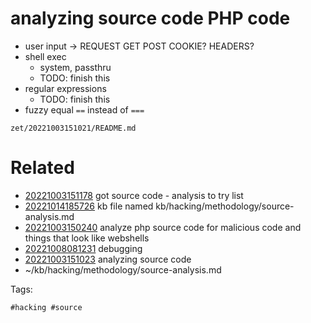 # analyzing source code PHP code
- user input -> REQUEST GET POST COOKIE? HEADERS?
- shell exec
  - system, passthru
  - TODO: finish this
- regular expressions
  - TODO: finish this
- fuzzy equal `==` instead of `===`

` zet/20221003151021/README.md `

# Related

- [20221003151178](/zet/20221003151178/README.md) got source code - analysis to try list
- [20221014185726](/zet/20221014185726/README.md) kb file named kb/hacking/methodology/source-analysis.md
- [20221003150240](/zet/20221003150240/README.md) analyze php source code for malicious code and things that look like webshells
- [20221008081231](/zet/20221008081231/README.md) debugging
- [20221003151023](/zet/20221003151023/README.md) analyzing source code
- ~/kb/hacking/methodology/source-analysis.md

Tags:

    #hacking #source 
